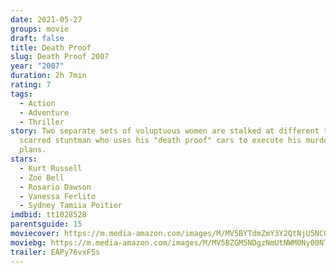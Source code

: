```yaml
---
date: 2021-05-27
groups: movie
draft: false
title: Death Proof
slug: Death Proof 2007
year: "2007"
duration: 2h 7min
rating: 7
tags:
  - Action
  - Adventure
  - Thriller
story: Two separate sets of voluptuous women are stalked at different times by a
  scarred stuntman who uses his "death proof" cars to execute his murderous
  plans.
stars:
  - Kurt Russell
  - Zoë Bell
  - Rosario Dawson
  - Vanessa Ferlito
  - Sydney Tamiia Poitier
imdbid: tt1028528
parentsguide: 15
moviecover: https://m.media-amazon.com/images/M/MV5BYTdmZmY3Y2QtNjU5NC00OGUxLTg3MWQtMmE2ODM5Mzg3MzcyL2ltYWdlL2ltYWdlXkEyXkFqcGdeQXVyNTAyODkwOQ@@._V1_FMjpg_UX1169_.jpg
moviebg: https://m.media-amazon.com/images/M/MV5BZGM5NDgzNmUtNWM0Ny00NTA2LWEyZDUtOWM3NTBiYWIyNGE0XkEyXkFqcGdeQXVyOTc5MDI5NjE@._V1_FMjpg_UX1024_.jpg
trailer: EAPy76vxF5s
---
```

